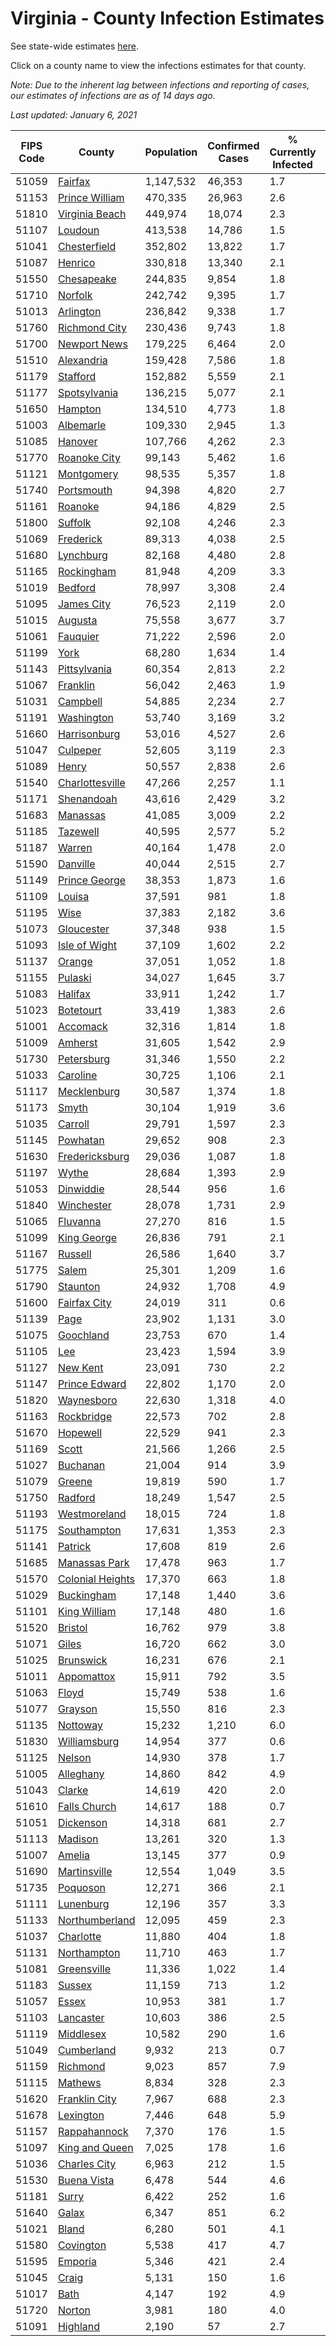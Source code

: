 # Virginia - County Infection Estimates

See state-wide estimates [here](/infections/us-va).

Click on a county name to view the infections estimates for that county.

*Note: Due to the inherent lag between infections and reporting of cases, our estimates of infections are as of 14 days ago.*

*Last updated: January 6, 2021*

|   FIPS Code |                               County |   Population |   Confirmed Cases |   % Currently Infected |   % Total Infected |
|-------------|--------------------------------------|--------------|-------------------|------------------------|--------------------|
|       51059 |                   [Fairfax](fairfax) |    1,147,532 |            46,353 |                    1.7 |               15.0 |
|       51153 |     [Prince William](prince-william) |      470,335 |            26,963 |                    2.6 |               20.7 |
|       51810 |     [Virginia Beach](virginia-beach) |      449,974 |            18,074 |                    2.3 |               12.6 |
|       51107 |                   [Loudoun](loudoun) |      413,538 |            14,786 |                    1.5 |               12.7 |
|       51041 |         [Chesterfield](chesterfield) |      352,802 |            13,822 |                    1.7 |               13.2 |
|       51087 |                   [Henrico](henrico) |      330,818 |            13,340 |                    2.1 |               13.8 |
|       51550 |             [Chesapeake](chesapeake) |      244,835 |             9,854 |                    1.8 |               13.0 |
|       51710 |                   [Norfolk](norfolk) |      242,742 |             9,395 |                    1.7 |               12.6 |
|       51013 |               [Arlington](arlington) |      236,842 |             9,338 |                    1.7 |               14.8 |
|       51760 |       [Richmond City](richmond-city) |      230,436 |             9,743 |                    1.8 |               14.5 |
|       51700 |         [Newport News](newport-news) |      179,225 |             6,464 |                    2.0 |               11.4 |
|       51510 |             [Alexandria](alexandria) |      159,428 |             7,586 |                    1.8 |               18.2 |
|       51179 |                 [Stafford](stafford) |      152,882 |             5,559 |                    2.1 |               12.3 |
|       51177 |         [Spotsylvania](spotsylvania) |      136,215 |             5,077 |                    2.1 |               12.5 |
|       51650 |                   [Hampton](hampton) |      134,510 |             4,773 |                    1.8 |               11.0 |
|       51003 |               [Albemarle](albemarle) |      109,330 |             2,945 |                    1.3 |                8.9 |
|       51085 |                   [Hanover](hanover) |      107,766 |             4,262 |                    2.3 |               12.3 |
|       51770 |         [Roanoke City](roanoke-city) |       99,143 |             5,462 |                    1.6 |               17.1 |
|       51121 |             [Montgomery](montgomery) |       98,535 |             5,357 |                    1.8 |               16.6 |
|       51740 |             [Portsmouth](portsmouth) |       94,398 |             4,820 |                    2.7 |               16.7 |
|       51161 |                   [Roanoke](roanoke) |       94,186 |             4,829 |                    2.5 |               15.8 |
|       51800 |                   [Suffolk](suffolk) |       92,108 |             4,246 |                    2.3 |               15.1 |
|       51069 |               [Frederick](frederick) |       89,313 |             4,038 |                    2.5 |               14.5 |
|       51680 |               [Lynchburg](lynchburg) |       82,168 |             4,480 |                    2.8 |               16.8 |
|       51165 |             [Rockingham](rockingham) |       81,948 |             4,209 |                    3.3 |               17.3 |
|       51019 |                   [Bedford](bedford) |       78,997 |             3,308 |                    2.4 |               12.7 |
|       51095 |             [James City](james-city) |       76,523 |             2,119 |                    2.0 |                9.4 |
|       51015 |                   [Augusta](augusta) |       75,558 |             3,677 |                    3.7 |               14.5 |
|       51061 |                 [Fauquier](fauquier) |       71,222 |             2,596 |                    2.0 |               12.1 |
|       51199 |                         [York](york) |       68,280 |             1,634 |                    1.4 |                7.4 |
|       51143 |         [Pittsylvania](pittsylvania) |       60,354 |             2,813 |                    2.2 |               14.3 |
|       51067 |                 [Franklin](franklin) |       56,042 |             2,463 |                    1.9 |               13.1 |
|       51031 |                 [Campbell](campbell) |       54,885 |             2,234 |                    2.7 |               12.1 |
|       51191 |             [Washington](washington) |       53,740 |             3,169 |                    3.2 |               17.8 |
|       51660 |         [Harrisonburg](harrisonburg) |       53,016 |             4,527 |                    2.6 |               31.0 |
|       51047 |                 [Culpeper](culpeper) |       52,605 |             3,119 |                    2.3 |               21.3 |
|       51089 |                       [Henry](henry) |       50,557 |             2,838 |                    2.6 |               17.4 |
|       51540 |   [Charlottesville](charlottesville) |       47,266 |             2,257 |                    1.1 |               15.5 |
|       51171 |             [Shenandoah](shenandoah) |       43,616 |             2,429 |                    3.2 |               19.2 |
|       51683 |                 [Manassas](manassas) |       41,085 |             3,009 |                    2.2 |               29.5 |
|       51185 |                 [Tazewell](tazewell) |       40,595 |             2,577 |                    5.2 |               18.5 |
|       51187 |                     [Warren](warren) |       40,164 |             1,478 |                    2.0 |               12.0 |
|       51590 |                 [Danville](danville) |       40,044 |             2,515 |                    2.7 |               19.2 |
|       51149 |       [Prince George](prince-george) |       38,353 |             1,873 |                    1.6 |               15.9 |
|       51109 |                     [Louisa](louisa) |       37,591 |               981 |                    1.8 |                8.5 |
|       51195 |                         [Wise](wise) |       37,383 |             2,182 |                    3.6 |               17.4 |
|       51073 |             [Gloucester](gloucester) |       37,348 |               938 |                    1.5 |                7.7 |
|       51093 |       [Isle of Wight](isle-of-wight) |       37,109 |             1,602 |                    2.2 |               14.5 |
|       51137 |                     [Orange](orange) |       37,051 |             1,052 |                    1.8 |                9.1 |
|       51155 |                   [Pulaski](pulaski) |       34,027 |             1,645 |                    3.7 |               14.4 |
|       51083 |                   [Halifax](halifax) |       33,911 |             1,242 |                    1.7 |               10.9 |
|       51023 |               [Botetourt](botetourt) |       33,419 |             1,383 |                    2.6 |               12.8 |
|       51001 |                 [Accomack](accomack) |       32,316 |             1,814 |                    1.8 |               24.7 |
|       51009 |                   [Amherst](amherst) |       31,605 |             1,542 |                    2.9 |               14.8 |
|       51730 |             [Petersburg](petersburg) |       31,346 |             1,550 |                    2.2 |               16.1 |
|       51033 |                 [Caroline](caroline) |       30,725 |             1,106 |                    2.1 |               11.5 |
|       51117 |           [Mecklenburg](mecklenburg) |       30,587 |             1,374 |                    1.8 |               15.8 |
|       51173 |                       [Smyth](smyth) |       30,104 |             1,919 |                    3.6 |               19.2 |
|       51035 |                   [Carroll](carroll) |       29,791 |             1,597 |                    2.3 |               16.8 |
|       51145 |                 [Powhatan](powhatan) |       29,652 |               908 |                    2.3 |                9.6 |
|       51630 |     [Fredericksburg](fredericksburg) |       29,036 |             1,087 |                    1.8 |               13.0 |
|       51197 |                       [Wythe](wythe) |       28,684 |             1,393 |                    2.9 |               14.7 |
|       51053 |               [Dinwiddie](dinwiddie) |       28,544 |               956 |                    1.6 |               10.9 |
|       51840 |             [Winchester](winchester) |       28,078 |             1,731 |                    2.9 |               20.4 |
|       51065 |                 [Fluvanna](fluvanna) |       27,270 |               816 |                    1.5 |               10.3 |
|       51099 |           [King George](king-george) |       26,836 |               791 |                    2.1 |                9.5 |
|       51167 |                   [Russell](russell) |       26,586 |             1,640 |                    3.7 |               18.2 |
|       51775 |                       [Salem](salem) |       25,301 |             1,209 |                    1.6 |               14.8 |
|       51790 |                 [Staunton](staunton) |       24,932 |             1,708 |                    4.9 |               20.7 |
|       51600 |         [Fairfax City](fairfax-city) |       24,019 |               311 |                    0.6 |                4.8 |
|       51139 |                         [Page](page) |       23,902 |             1,131 |                    3.0 |               16.7 |
|       51075 |               [Goochland](goochland) |       23,753 |               670 |                    1.4 |                9.9 |
|       51105 |                           [Lee](lee) |       23,423 |             1,594 |                    3.9 |               20.1 |
|       51127 |                 [New Kent](new-kent) |       23,091 |               730 |                    2.2 |                9.7 |
|       51147 |       [Prince Edward](prince-edward) |       22,802 |             1,170 |                    2.0 |               17.1 |
|       51820 |             [Waynesboro](waynesboro) |       22,630 |             1,318 |                    4.0 |               17.7 |
|       51163 |             [Rockbridge](rockbridge) |       22,573 |               702 |                    2.8 |                9.1 |
|       51670 |                 [Hopewell](hopewell) |       22,529 |               941 |                    2.3 |               13.9 |
|       51169 |                       [Scott](scott) |       21,566 |             1,266 |                    2.5 |               17.7 |
|       51027 |                 [Buchanan](buchanan) |       21,004 |               914 |                    3.9 |               13.3 |
|       51079 |                     [Greene](greene) |       19,819 |               590 |                    1.7 |                9.4 |
|       51750 |                   [Radford](radford) |       18,249 |             1,547 |                    2.5 |               26.0 |
|       51193 |         [Westmoreland](westmoreland) |       18,015 |               724 |                    1.8 |               13.4 |
|       51175 |           [Southampton](southampton) |       17,631 |             1,353 |                    2.3 |               24.1 |
|       51141 |                   [Patrick](patrick) |       17,608 |               819 |                    2.6 |               14.4 |
|       51685 |       [Manassas Park](manassas-park) |       17,478 |               963 |                    1.7 |               21.9 |
|       51570 | [Colonial Heights](colonial-heights) |       17,370 |               663 |                    1.8 |               13.3 |
|       51029 |             [Buckingham](buckingham) |       17,148 |             1,440 |                    3.6 |               32.8 |
|       51101 |         [King William](king-william) |       17,148 |               480 |                    1.6 |                8.9 |
|       51520 |                   [Bristol](bristol) |       16,762 |               979 |                    3.8 |               17.3 |
|       51071 |                       [Giles](giles) |       16,720 |               662 |                    3.0 |               11.7 |
|       51025 |               [Brunswick](brunswick) |       16,231 |               676 |                    2.1 |               13.5 |
|       51011 |             [Appomattox](appomattox) |       15,911 |               792 |                    3.5 |               15.2 |
|       51063 |                       [Floyd](floyd) |       15,749 |               538 |                    1.6 |               10.4 |
|       51077 |                   [Grayson](grayson) |       15,550 |               816 |                    2.3 |               16.7 |
|       51135 |                 [Nottoway](nottoway) |       15,232 |             1,210 |                    6.0 |               24.7 |
|       51830 |         [Williamsburg](williamsburg) |       14,954 |               377 |                    0.6 |                9.0 |
|       51125 |                     [Nelson](nelson) |       14,930 |               378 |                    1.7 |                7.9 |
|       51005 |               [Alleghany](alleghany) |       14,860 |               842 |                    4.9 |               17.0 |
|       51043 |                     [Clarke](clarke) |       14,619 |               420 |                    2.0 |                9.1 |
|       51610 |         [Falls Church](falls-church) |       14,617 |               188 |                    0.7 |                5.6 |
|       51051 |               [Dickenson](dickenson) |       14,318 |               681 |                    2.7 |               14.0 |
|       51113 |                   [Madison](madison) |       13,261 |               320 |                    1.3 |                8.0 |
|       51007 |                     [Amelia](amelia) |       13,145 |               377 |                    0.9 |                9.4 |
|       51690 |         [Martinsville](martinsville) |       12,554 |             1,049 |                    3.5 |               26.1 |
|       51735 |                 [Poquoson](poquoson) |       12,271 |               366 |                    2.1 |                9.0 |
|       51111 |               [Lunenburg](lunenburg) |       12,196 |               357 |                    3.3 |                9.4 |
|       51133 |     [Northumberland](northumberland) |       12,095 |               459 |                    2.3 |               11.9 |
|       51037 |               [Charlotte](charlotte) |       11,880 |               404 |                    1.8 |               10.7 |
|       51131 |           [Northampton](northampton) |       11,710 |               463 |                    1.7 |               18.0 |
|       51081 |           [Greensville](greensville) |       11,336 |             1,022 |                    1.4 |               32.8 |
|       51183 |                     [Sussex](sussex) |       11,159 |               713 |                    1.2 |               23.7 |
|       51057 |                       [Essex](essex) |       10,953 |               381 |                    1.7 |               11.4 |
|       51103 |               [Lancaster](lancaster) |       10,603 |               386 |                    2.5 |               10.9 |
|       51119 |               [Middlesex](middlesex) |       10,582 |               290 |                    1.6 |                8.7 |
|       51049 |             [Cumberland](cumberland) |        9,932 |               213 |                    0.7 |                7.5 |
|       51159 |                 [Richmond](richmond) |        9,023 |               857 |                    7.9 |               38.7 |
|       51115 |                   [Mathews](mathews) |        8,834 |               328 |                    2.3 |               11.1 |
|       51620 |       [Franklin City](franklin-city) |        7,967 |               688 |                    2.3 |               28.6 |
|       51678 |               [Lexington](lexington) |        7,446 |               648 |                    5.9 |               25.5 |
|       51157 |         [Rappahannock](rappahannock) |        7,370 |               176 |                    1.5 |                7.7 |
|       51097 |     [King and Queen](king-and-queen) |        7,025 |               178 |                    1.6 |                8.4 |
|       51036 |         [Charles City](charles-city) |        6,963 |               212 |                    1.5 |               10.3 |
|       51530 |           [Buena Vista](buena-vista) |        6,478 |               544 |                    4.6 |               25.6 |
|       51181 |                       [Surry](surry) |        6,422 |               252 |                    1.6 |               12.7 |
|       51640 |                       [Galax](galax) |        6,347 |               851 |                    6.2 |               47.1 |
|       51021 |                       [Bland](bland) |        6,280 |               501 |                    4.1 |               23.9 |
|       51580 |               [Covington](covington) |        5,538 |               417 |                    4.7 |               21.8 |
|       51595 |                   [Emporia](emporia) |        5,346 |               421 |                    2.4 |               29.2 |
|       51045 |                       [Craig](craig) |        5,131 |               150 |                    1.6 |                9.4 |
|       51017 |                         [Bath](bath) |        4,147 |               192 |                    4.9 |               12.7 |
|       51720 |                     [Norton](norton) |        3,981 |               180 |                    4.0 |               13.8 |
|       51091 |                 [Highland](highland) |        2,190 |                57 |                    2.7 |                8.6 |